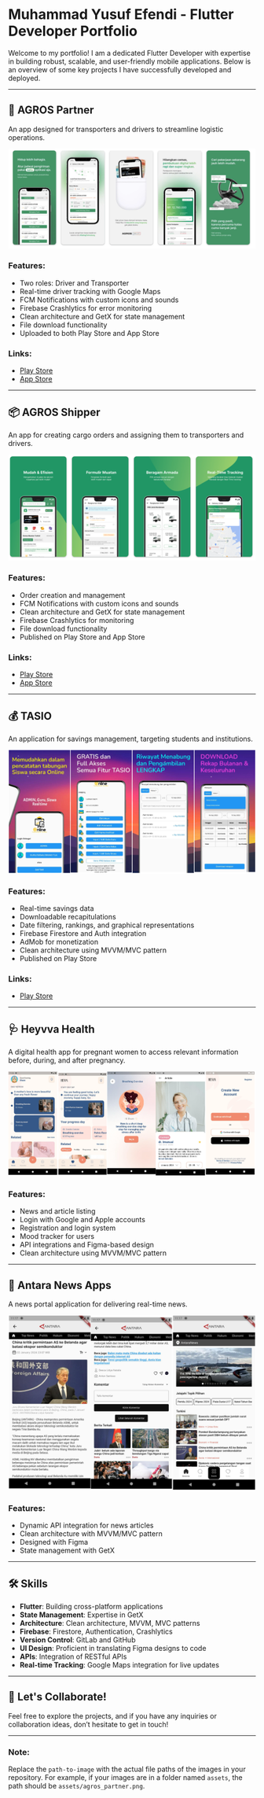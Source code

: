# Muhammad Yusuf Efendi - Flutter Developer Portfolio

Welcome to my portfolio! I am a dedicated Flutter Developer with expertise in building robust, scalable, and user-friendly mobile applications. Below is an overview of some key projects I have successfully developed and deployed.

---

## 🚛 AGROS Partner
An app designed for transporters and drivers to streamline logistic operations.

![AGROS Partner Screenshot](AGROS_Partner.png)  

### Features:
- Two roles: Driver and Transporter
- Real-time driver tracking with Google Maps
- FCM Notifications with custom icons and sounds
- Firebase Crashlytics for error monitoring
- Clean architecture and GetX for state management
- File download functionality
- Uploaded to both Play Store and App Store

### Links:
- [Play Store](https://play.google.com/store/apps/details?id=com.agros.logistic&hl=in&gl=US)
- [App Store](https://apps.apple.com/id/app/agros-partner/id6474294191?l=id)

---

## 📦 AGROS Shipper
An app for creating cargo orders and assigning them to transporters and drivers.

![AGROS Shipper Screenshot](AGROS_Shipper.png)  

### Features:
- Order creation and management
- FCM Notifications with custom icons and sounds
- Clean architecture and GetX for state management
- Firebase Crashlytics for monitoring
- File download functionality
- Published on Play Store and App Store

### Links:
- [Play Store](https://play.google.com/store/apps/details?id=com.agros.shipper.agrosShipper)
- [App Store](https://apps.apple.com/id/app/agros/id1603364371?l=id)

---

## 💰 TASIO
An application for savings management, targeting students and institutions.

![TASIO Screenshot](Tasio.png)  

### Features:
- Real-time savings data
- Downloadable recapitulations
- Date filtering, rankings, and graphical representations
- Firebase Firestore and Auth integration
- AdMob for monetization
- Clean architecture using MVVM/MVC pattern
- Published on Play Store

### Links:
- [Play Store](https://play.google.com/store/apps/details?id=com.tasio.app&hl=en-ID)

---

## 🩺 Heyvva Health
A digital health app for pregnant women to access relevant information before, during, and after pregnancy.

![Heyvva Health Screenshot](Heyva.png)  

### Features:
- News and article listing
- Login with Google and Apple accounts
- Registration and login system
- Mood tracker for users
- API integrations and Figma-based design
- Clean architecture using MVVM/MVC pattern

---

## 📰 Antara News Apps
A news portal application for delivering real-time news.

![Antara News Screenshot](Antara.png)  

### Features:
- Dynamic API integration for news articles
- Clean architecture with MVVM/MVC pattern
- Designed with Figma
- State management with GetX

---

## 🛠 Skills
- **Flutter**: Building cross-platform applications
- **State Management**: Expertise in GetX
- **Architecture**: Clean architecture, MVVM, MVC patterns
- **Firebase**: Firestore, Authentication, Crashlytics
- **Version Control**: GitLab and GitHub
- **UI Design**: Proficient in translating Figma designs to code
- **APIs**: Integration of RESTful APIs
- **Real-time Tracking**: Google Maps integration for live updates

---

## 💼 Let's Collaborate!
Feel free to explore the projects, and if you have any inquiries or collaboration ideas, don’t hesitate to get in touch!

---

### Note:
Replace the `path-to-image` with the actual file paths of the images in your repository. For example, if your images are in a folder named `assets`, the path should be `assets/agros_partner.png`.
